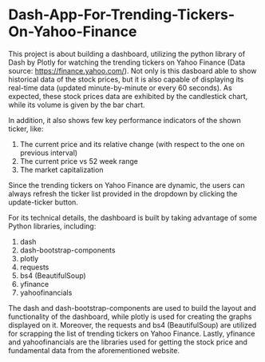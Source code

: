 # Dash-App-For-Trending-Tickers-On-Yahoo-Finance

This project is about building a dashboard, utilizing the python library of Dash by Plotly for watching the trending tickers on Yahoo Finance (Data source: https://finance.yahoo.com/).
Not only is this dasboard able to show historical data of the stock prices, but it is also capable of displaying its real-time data (updated minute-by-minute or every 60 seconds). 
As expected, these stock prices data are exhibited by the candlestick chart, while its volume is given by the bar chart. 

In addition, it also shows few key performance indicators of the shown ticker, like:
1. The current price and its relative change (with respect to the one on previous interval)
2. The current price vs 52 week range
3. The market capitalization

Since the trending tickers on Yahoo Finance are dynamic, the users can always refresh the ticker list provided in the dropdown by clicking the update-ticker button.

For its technical details, the dashboard is built by taking advantage of some Python libraries, including:
1. dash
2. dash-bootstrap-components
3. plotly
4. requests
5. bs4 (BeautifulSoup)
6. yfinance
7. yahoofinancials

The dash and dash-bootstrap-components are used to build the layout and functionality of the dashboard, while plotly is used for creating the graphs displayed on it. 
Moreover, the requests and bs4 (BeautifulSoup) are utilized for scrapping the list of trending tickers on Yahoo Finance. 
Lastly, yfinance and yahoofinancials are the libraries used for getting the stock price and fundamental data from the aforementioned website.
